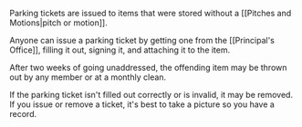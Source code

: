 Parking tickets are issued to items that were stored without a [[Pitches and Motions|pitch or motion]].

Anyone can issue a parking ticket by getting one from the [[Principal's Office]], filling it out, signing it, and attaching it to the item.

After two weeks of going unaddressed, the offending item may be thrown out by any member or at a monthly clean.

If the parking ticket isn't filled out correctly or is invalid, it may be removed. If you issue or remove a ticket, it's best to take a picture so you have a record.